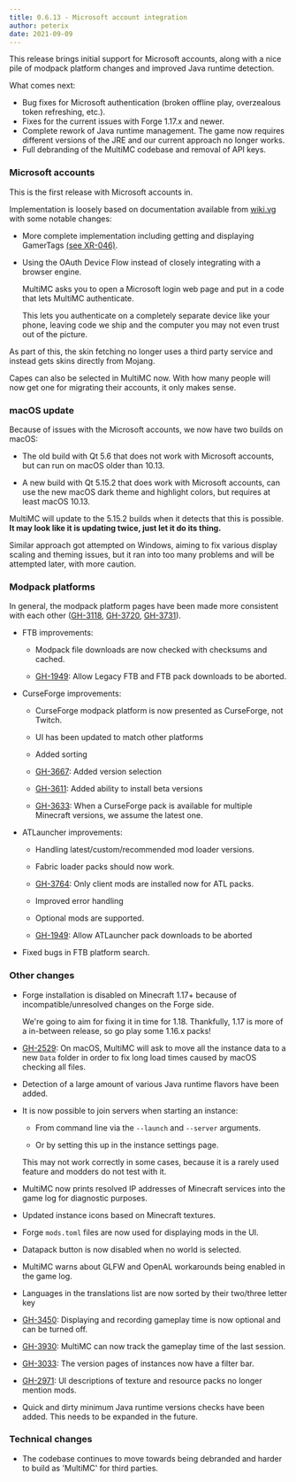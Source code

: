 ```yaml
---
title: 0.6.13 - Microsoft account integration
author: peterix
date: 2021-09-09
---
```


This release brings initial support for Microsoft accounts, along with a nice pile of modpack platform changes and improved Java runtime detection.

What comes next:

- Bug fixes for Microsoft authentication (broken offline play, overzealous token refreshing, etc.).
- Fixes for the current issues with Forge 1.17.x and newer.
- Complete rework of Java runtime management. The game now requires different versions of the JRE and our current approach no longer works.
- Full debranding of the MultiMC codebase and removal of API keys.

### Microsoft accounts

This is the first release with Microsoft accounts in.

Implementation is loosely based on documentation available from [wiki.vg](https://wiki.vg/Microsoft_Authentication_Scheme) with some notable changes:

- More complete implementation including getting and displaying GamerTags [(see XR-046)](https://docs.microsoft.com/en-us/gaming/gdk/_content/gc/policies/pc/live-policies-pc#xr-046-display-name-and-gamerpic-).

- Using the OAuth Device Flow instead of closely integrating with a browser engine.

    MultiMC asks you to open a Microsoft login web page and put in a code that lets MultiMC authenticate.

    This lets you authenticate on a completely separate device like your phone, leaving code we ship and the computer you may not even trust out of the picture.

As part of this, the skin fetching no longer uses a third party service and instead gets skins directly from Mojang.

Capes can also be selected in MultiMC now. With how many people will now get one for migrating their accounts, it only makes sense.

### macOS update

Because of issues with the Microsoft accounts, we now have two builds on macOS:

- The old build with Qt 5.6 that does not work with Microsoft accounts, but can run on macOS older than 10.13.

- A new build with Qt 5.15.2 that does work with Microsoft accounts, can use the new macOS dark theme and highlight colors, but requires at least macOS 10.13.

MultiMC will update to the 5.15.2 builds when it detects that this is possible. **It may look like it is updating twice, just let it do its thing.**

Similar approach got attempted on Windows, aiming to fix various display scaling and theming issues, but it ran into too many problems and will be attempted later, with more caution.

### Modpack platforms

In general, the modpack platform pages have been made more consistent with each other ([GH-3118](https://github.com/MultiMC/MultiMC5/issues/3118), [GH-3720](https://github.com/MultiMC/MultiMC5/issues/3720), [GH-3731](https://github.com/MultiMC/MultiMC5/issues/3731)).

- FTB improvements:

    - Modpack file downloads are now checked with checksums and cached.

    - [GH-1949](https://github.com/MultiMC/MultiMC5/issues/1949): Allow Legacy FTB and FTB pack downloads to be aborted.

- CurseForge improvements:

    - CurseForge modpack platform is now presented as CurseForge, not Twitch.

    - UI has been updated to match other platforms

    - Added sorting

    - [GH-3667](https://github.com/MultiMC/MultiMC5/issues/3667): Added version selection

    - [GH-3611](https://github.com/MultiMC/MultiMC5/issues/3611): Added ability to install beta versions

    - [GH-3633](https://github.com/MultiMC/MultiMC5/issues/3633): When a CurseForge pack is available for multiple Minecraft versions, we assume the latest one.

- ATLauncher improvements:

    - Handling latest/custom/recommended mod loader versions.

    - Fabric loader packs should now work.

    - [GH-3764](https://github.com/MultiMC/MultiMC5/issues/3764): Only client mods are installed now for ATL packs.

    - Improved error handling

    - Optional mods are supported.

    - [GH-1949](https://github.com/MultiMC/MultiMC5/issues/1949): Allow ATLauncher pack downloads to be aborted


- Fixed bugs in FTB platform search.

### Other changes

- Forge installation is disabled on Minecraft 1.17+ because of incompatible/unresolved changes on the Forge side.

    We're going to aim for fixing it in time for 1.18. Thankfully, 1.17 is more of a in-between release, so go play some 1.16.x packs!

- [GH-2529](https://github.com/MultiMC/MultiMC5/issues/2529): On macOS, MultiMC will ask to move all the instance data to a new `Data` folder in order to fix long load times caused by macOS checking all files.

- Detection of a large amount of various Java runtime flavors have been added.

- It is now possible to join servers when starting an instance:

    - From command line via the `--launch` and `--server` arguments.

    - Or by setting this up in the instance settings page.

    This may not work correctly in some cases, because it is a rarely used feature and modders do not test with it.

- MultiMC now prints resolved IP addresses of Minecraft services into the game log for diagnostic purposes.

- Updated instance icons based on Minecraft textures.

- Forge `mods.toml` files are now used for displaying mods in the UI.

- Datapack button is now disabled when no world is selected.

- MultiMC warns about GLFW and OpenAL workarounds being enabled in the game log.

- Languages in the translations list are now sorted by their two/three letter key

- [GH-3450](https://github.com/MultiMC/MultiMC5/issues/3450): Displaying and recording gameplay time is now optional and can be turned off.

- [GH-3930](https://github.com/MultiMC/MultiMC5/issues/3930): MultiMC can now track the gameplay time of the last session.

- [GH-3033](https://github.com/MultiMC/MultiMC5/issues/3033): The version pages of instances now have a filter bar.

- [GH-2971](https://github.com/MultiMC/MultiMC5/issues/2971): UI descriptions of texture and resource packs no longer mention mods.

- Quick and dirty minimum Java runtime versions checks have been added. This needs to be expanded in the future.

### Technical changes

- The codebase continues to move towards being debranded and harder to build as 'MultiMC' for third parties.
